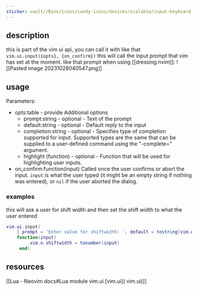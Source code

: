 ```yaml
---
sticker: vault//Bins/icons/candy-icons/devices/scalable/input-keyboard.svg
---
```

## description

this is part of the vim ui api, you can call it with like that `vim.ui.input({opts}, {on_confirm})`
this will call the input prompt that vim has set at the moment.
like that prompt when using [[dressing.nvim]]:
![[Pasted image 20231028040547.png]]

## usage

Parameters:

  - opts:table - provide Additional options
	  - prompt:string - optional - Text of the prompt
	  - default:string - optional - Default reply to the input
	  - completion:string - optional - Specifies type of completion
			supported for input. Supported types are the same that
			can be supplied to a user-defined command using the
			"-complete=" argument.
	  - highlight (function) - optional - Function that will be used for
			highlighting user inputs.
  - on_confirm:function(input) Called once the user
	  confirms or abort the input. `input` is what the user
	  typed (it might be an empty string if nothing was
	  entered), or `nil` if the user aborted the dialog.

### examples

this will ask a user for shift width and then set the shift width to what the user entered 
``` lua
vim.ui.input(
	{ prompt = 'Enter value for shiftwidth: ', default = tostring(vim.o.shiftwidth) }, 
	function(input)
		 vim.o.shiftwidth = tonumber(input)
     end)
```


## resources
[[Lua - Neovim docs#Lua module vim.ui [vim.ui\]( vim.ui)]]